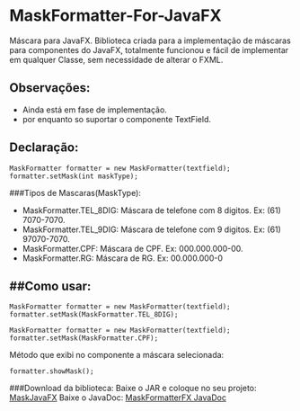 # MaskFormatter-For-JavaFX
Máscara para JavaFX. Biblioteca criada para a implementação de máscaras para componentes do JavaFX, totalmente funcionou e fácil de implementar em qualquer Classe, sem necessidade de alterar o FXML.
## Observações:
 * Ainda está em fase de implementação.
 * por enquanto so suportar o componente TextField.


Declaração:
--------
```
MaskFormatter formatter = new MaskFormatter(textfield);
formatter.setMask(int maskType);
```
###Tipos de Mascaras(MaskType):
- MaskFormatter.TEL_8DIG: Máscara de telefone com 8 digitos. Ex: (61) 7070-7070.
- MaskFormatter.TEL_9DIG: Máscara de telefone com 9 digitos. Ex: (61) 97070-7070.
- MaskFormatter.CPF: Máscara de CPF. Ex: 000.000.000-00.
- MaskFormatter.RG: Máscara de RG. Ex: 00.000.000-0

##Como usar:
--------
```
MaskFormatter formatter = new MaskFormatter(textfield);
formatter.setMask(MaskFormatter.TEL_8DIG);

MaskFormatter formatter = new MaskFormatter(textfield);
formatter.setMask(MaskFormatter.CPF);
```
Método que exibi no componente a máscara selecionada:
```
formatter.showMask();
```
###Download da biblioteca:
Baixe o JAR e coloque no seu projeto: [MaskJavaFX](https://www.dropbox.com/s/nuaw3qfn9rxdgtj/MaskFormatterFX.jar?dl=0)
Baixe o JavaDoc: [MaskFormatterFX JavaDoc](https://www.dropbox.com/s/d2dw860uabtarrx/MaskFormatterDoc.zip?dl=0)
